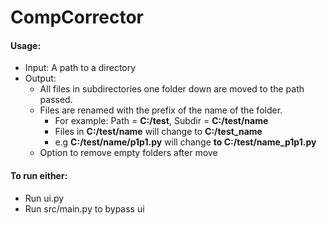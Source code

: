 # CompCorrector
#### Usage:
* Input: A path to a directory
* Output: 
	* All files in subdirectories one folder down are moved to the path passed.
	* Files are renamed with the prefix of the name of the folder.
 		* For example: Path = **C:/test**, Subdir = **C:/test/name**
 		* Files in **C:/test/name** will change to **C:/test_name**
 		* e.g **C:/test/name/p1p1.py** will change **to C:/test/name_p1p1.py**
 	* Option to remove empty folders after move
 	
#### To run either:
* Run ui.py
* Run src/main.py to bypass ui
